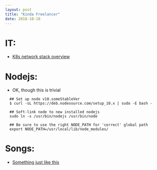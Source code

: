 ```yaml
---
layout: post
title: "Kinda Freelancer"
date: 2018-10-18
---
```

# IT:
- [K8s network stack overview](https://medium.com/google-cloud/understanding-kubernetes-networking-pods-7117dd28727)

# Nodejs:
- OK, though this is trivial
```
  ## Set up node v10.someStableVer
  $ curl -sL https://deb.nodesource.com/setup_10.x | sudo -E bash -
  
  ## Soft-link node to new installed nodejs
  sudo ln -s /usr/bin/nodejs /usr/bin/node
  
  ## Be sure to use the right NODE_PATH for 'correct' global path
  export NODE_PATH=/usr/local/lib/node_modules/
```

# Songs:
- [Something just like this](https://www.youtube.com/watch?v=FM7MFYoylVs)

